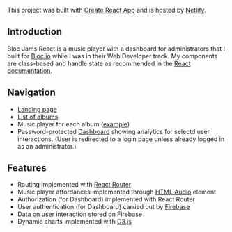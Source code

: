 This project was built with [Create React App](https://github.com/facebookincubator/create-react-app) and is hosted by [Netlify](https://www.netlify.com).

## Introduction

Bloc Jams React is a music player with a dashboard for administrators that I built for [Bloc.io](https://bloc.io) while I was in their Web Developer track. My components are class-based and handle state as recommended in the [React documentation](https://reactjs.org/docs/getting-started.html).

## Navigation

 - [Landing page](https://nydame-bloc-jams-v2.netlify.com)
 - [List of albums](https://nydame-bloc-jams-v2.netlify.com/library)
 - Music player for each album ([example](https://nydame-bloc-jams-v2.netlify.com/album/the-colors))
 - Password-protected [Dashboard](https://nydame-bloc-jams-v2.netlify.com/dashboard) showing analytics for selectd user interactions. (User is redirected to a login page unless already logged in as an administrator.)
  
## Features
 - Routing implemented with [React Router](https://www.npmjs.com/package/react-router-dom)
 - Music player affordances implemented through [HTML Audio](https://developer.mozilla.org/en-US/docs/Web/HTML/Element/audio) element
 - Authorization (for Dashboard) implemented with React Router
 - User authentication (for Dashboard) carried out by [Firebase](https://firebase.google.com)
 - Data on user interaction stored on Firebase
 - Dynamic charts implemented with [D3.js](https://d3js.org)

